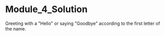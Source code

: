 # Module_4_Solution

Greeting with a "Hello" or saying "Goodbye" according to the first letter of the name. 
